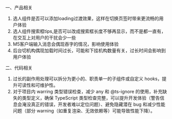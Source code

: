 一、产品相关

1. 选人组件是否可以添加loading过渡效果，这样在切换页签时带来更流畅的用户体验
2. 选人组件搜索框tips,是否可以改成搜索框长度不够再显示，而不是都一直有，在交互上对用户的干扰会少一些
3. M5客户端输入消息会偶现吞字的情况，影响使用体验
4. 后台切机构偶现加载时间过长，可能和下挂机构数量有关，过长时间会影响到用户体验

二、代码相关

1. 过长的副作用处理可以拆分为更小的、职责单一的子组件或自定义 hooks，提升可读性和可维护性。
2. 对于项目内 warring 类型错误检查，减少 any 和 @ts-ignore 的使用，补充缺失的类型定义，确保 TypeScript 类型检查完整，可以提升开发体验（警告信息会淹没真正的错误，开发者难以定位问题）、避免隐藏潜在 bug 和减少性能问题（部分 warning（如重复渲染、无效依赖等）可能导致性能下降）。

